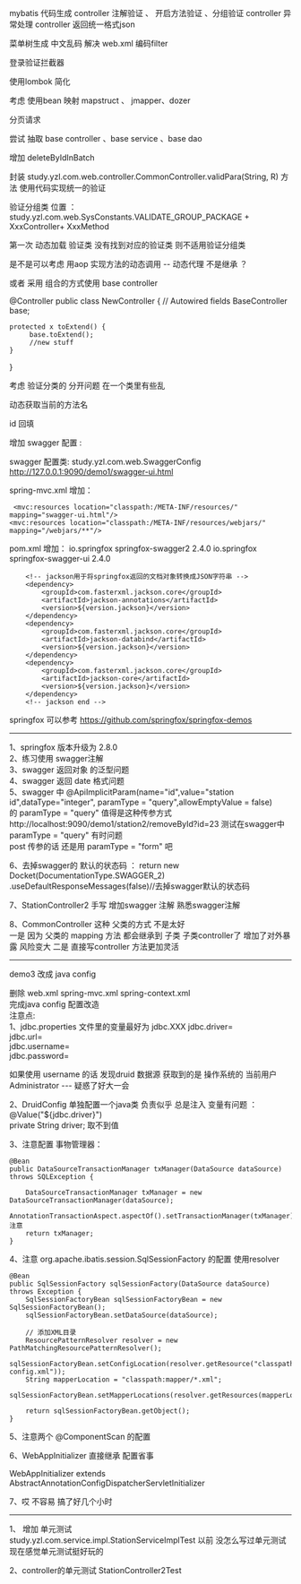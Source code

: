 

mybatis  代码生成
controller  注解验证 、   开启方法验证 、分组验证
controller  异常处理
controller  返回统一格式json

菜单树生成
中文乱码  解决    web.xml 编码filter

登录验证拦截器

使用lombok 简化

考虑 使用bean 映射  mapstruct 、 jmapper、dozer

分页请求


尝试 抽取 base controller  、base service 、base dao

增加 deleteByIdInBatch

封装 study.yzl.com.web.controller.CommonController.validPara(String, R)   方法
使用代码实现统一的验证 

验证分组类  位置 ：study.yzl.com.web.SysConstants.VALIDATE_GROUP_PACKAGE  + XxxController+ XxxMethod 

第一次 动态加载  验证类
没有找到对应的验证类  则不适用验证分组类


是不是可以考虑 用aop 实现方法的动态调用  --  动态代理 不是继承 ？

或者 采用 组合的方式使用 base controller

@Controller
public class NewController {
    // Autowired fields
    BaseController base;

    protected x toExtend() {
         base.toExtend();
         //new stuff
    }
}



考虑 验证分类的 分开问题  在一个类里有些乱



动态获取当前的方法名


id 回填



增加 swagger 配置 :   

swagger 配置类:     study.yzl.com.web.SwaggerConfig
http://127.0.0.1:9090/demo1/swagger-ui.html

spring-mvc.xml  增加：
	 
	 <mvc:resources location="classpath:/META-INF/resources/" mapping="swagger-ui.html"/>
    <mvc:resources location="classpath:/META-INF/resources/webjars/" mapping="/webjars/**"/>

 pom.xml  增加：
  <dependency>
		    <groupId>io.springfox</groupId>
		    <artifactId>springfox-swagger2</artifactId>
		    <version>2.4.0</version>
		 </dependency>
        <dependency>
		    <groupId>io.springfox</groupId>
		    <artifactId>springfox-swagger-ui</artifactId>
		    <version>2.4.0</version>
        </dependency>
	    
	    
		<!-- jackson用于将springfox返回的文档对象转换成JSON字符串 -->
		<dependency>
		    <groupId>com.fasterxml.jackson.core</groupId>
		    <artifactId>jackson-annotations</artifactId>
		    <version>${version.jackson}</version>
		</dependency>
		<dependency>
		    <groupId>com.fasterxml.jackson.core</groupId>
		    <artifactId>jackson-databind</artifactId>
		    <version>${version.jackson}</version>
		</dependency>
		<dependency>
		    <groupId>com.fasterxml.jackson.core</groupId>
		    <artifactId>jackson-core</artifactId>
		    <version>${version.jackson}</version>
		</dependency>
	    <!-- jackson end -->



springfox   可以参考    https://github.com/springfox/springfox-demos

----------------------------------------------------------------


1、springfox 版本升级为 2.8.0    
2、练习使用 swagger注解    
3、swagger  返回对象 的泛型问题  
4、swagger  返回 date 格式问题  
5、swagger  中 @ApiImplicitParam(name="id",value="station id",dataType="integer", paramType = "query",allowEmptyValue = false)  
                      的  paramType = "query" 值得是这种传参方式 http://localhost:9090/demo1/station2/removeById?id=23
                      测试在swagger中paramType = "query"  有时问题       
            post 传参的话 还是用  paramType = "form"  吧  
            
6、去掉swagger的 默认的状态码  ：
        return new Docket(DocumentationType.SWAGGER_2)  
        		.useDefaultResponseMessages(false)//去掉swagger默认的状态码              
            
7、StationController2   手写      增加swagger  注解    熟悉swagger注解  

8、CommonController  这种   父类的方式  不是太好  
      一是   因为 父类的 mapping 方法   都会继承到 子类       子类controller了  增加了对外暴露   风险变大
      二是   直接写controller 方法更加灵活  
      
----------------------------------------------------------------

demo3  改成 java  config

删除  web.xml   spring-mvc.xml   spring-context.xml    
完成java config  配置改造  
注意点:   
1、jdbc.properties  文件里的变量最好为 jdbc.XXX
jdbc.driver=  
jdbc.url=  
jdbc.username=  
jdbc.password=  

如果使用 username 的话  发现druid 数据源 获取到的是 操作系统的  当前用户 Administrator  --- 疑惑了好大一会

2、DruidConfig  单独配置一个java类    负责似乎 总是注入 变量有问题 ：  
	@Value("${jdbc.driver}")  
	private String driver;   取不到值 
	
3、注意配置  事物管理器：   

	@Bean
	public DataSourceTransactionManager txManager(DataSource dataSource) throws SQLException {
		
		DataSourceTransactionManager txManager = new DataSourceTransactionManager(dataSource);
		AnnotationTransactionAspect.aspectOf().setTransactionManager(txManager);// 注意
		return txManager;
	}
	
4、注意   org.apache.ibatis.session.SqlSessionFactory 的配置  使用resolver

    @Bean
	public SqlSessionFactory sqlSessionFactory(DataSource dataSource) throws Exception {
		SqlSessionFactoryBean sqlSessionFactoryBean = new SqlSessionFactoryBean();
		sqlSessionFactoryBean.setDataSource(dataSource);

		// 添加XML目录
		ResourcePatternResolver resolver = new PathMatchingResourcePatternResolver();
		sqlSessionFactoryBean.setConfigLocation(resolver.getResource("classpath:mybatis-config.xml"));
		String mapperLocation = "classpath:mapper/*.xml";
		sqlSessionFactoryBean.setMapperLocations(resolver.getResources(mapperLocation));

		return sqlSessionFactoryBean.getObject();
	}	


5、注意两个 @ComponentScan 的配置  


6、WebAppInitializer 直接继承    配置省事

   WebAppInitializer   extends AbstractAnnotationConfigDispatcherServletInitializer

7、哎  不容易    搞了好几个小时 	



---------------------- 

1、 增加 单元测试    
    study.yzl.com.service.impl.StationServiceImplTest
      以前 没怎么写过单元测试     现在感觉单元测试挺好玩的 
      
2、controller的单元测试  StationController2Test




      

      
      
            



